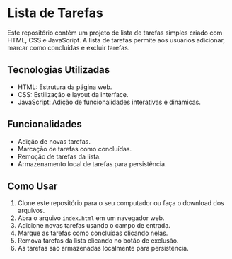 # Lista de Tarefas

Este repositório contém um projeto de lista de tarefas simples criado com HTML, CSS e JavaScript. A lista de tarefas permite aos usuários adicionar, marcar como concluídas e excluir tarefas.

## Tecnologias Utilizadas

- HTML: Estrutura da página web.
- CSS: Estilização e layout da interface.
- JavaScript: Adição de funcionalidades interativas e dinâmicas.

## Funcionalidades

- Adição de novas tarefas.
- Marcação de tarefas como concluídas.
- Remoção de tarefas da lista.
- Armazenamento local de tarefas para persistência.

## Como Usar

1. Clone este repositório para o seu computador ou faça o download dos arquivos.
2. Abra o arquivo `index.html` em um navegador web.
3. Adicione novas tarefas usando o campo de entrada.
4. Marque as tarefas como concluídas clicando nelas.
5. Remova tarefas da lista clicando no botão de exclusão.
6. As tarefas são armazenadas localmente para persistência.


